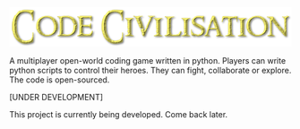 ![Code Civilisation](https://raw.githubusercontent.com/AkosMaster/codecivilisation/master/other/logo.png)


A multiplayer open-world coding game written in python. Players can write python scripts to control their heroes. They can fight, collaborate or explore. The code is open-sourced.


[UNDER DEVELOPMENT]


This project is currently being developed. Come back later.
